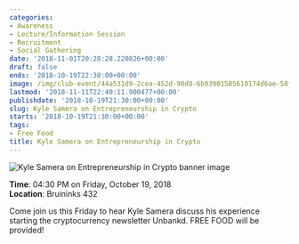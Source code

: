 ```yaml
---
categories:
- Awareness
- Lecture/Information Session
- Recruitment
- Social Gathering
date: '2018-11-01T20:28:28.220826+00:00'
draft: false
ends: '2018-10-19T22:30:00+00:00'
image: /img/club-event/44a531d9-2cea-452d-90d8-6b93901585610174d6ae-58ff-4de3-b440-3962674d62ec.png
lastmod: '2018-11-11T22:40:11.900477+00:00'
publishdate: '2018-10-19T21:30:00+00:00'
slug: Kyle Samera on Entrepreneurship in Crypto
starts: '2018-10-19T21:30:00+00:00'
tags:
- Free Food
title: Kyle Samera on Entrepreneurship in Crypto
---
```


<img src="/img/club-event/44a531d9-2cea-452d-90d8-6b93901585610174d6ae-58ff-4de3-b440-3962674d62ec.png" alt="Kyle Samera on Entrepreneurship in Crypto banner image" /><br>
    <p class="eventInfo">
        <strong>Time</strong>: 04:30 PM on Friday, October 19, 2018<br>
        <strong>Location</strong>: Bruininks 432
    </p>
    <p>Come join us this Friday to hear Kyle Samera discuss his experience starting the cryptocurrency newsletter Unbankd. FREE FOOD will be provided!</p>